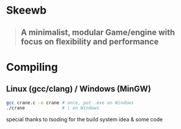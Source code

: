 # Skeewb
> ## A minimalist, modular Game/engine with focus on flexibility and performance 
# Compiling
## Linux (gcc/clang) / Windows (MinGW)
```bash
gcc crane.c -o crane # once, put .exe on Windows 
./crane              # \ on Windows
```
special thanks to tsoding for the build system idea & some code
